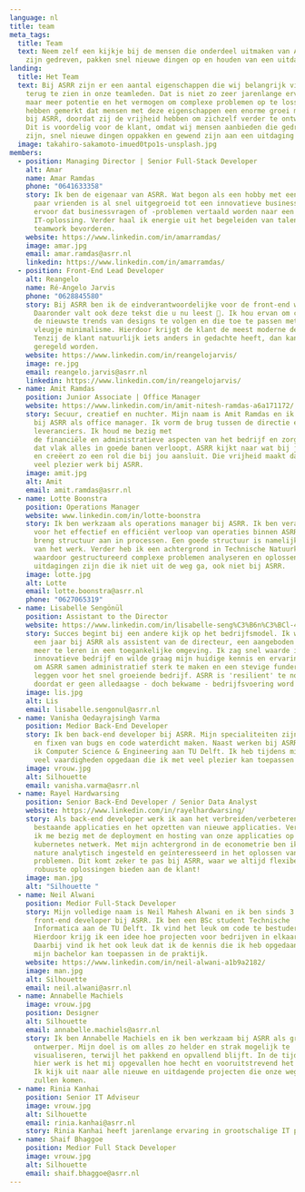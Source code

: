 ```yaml
---
language: nl
title: team
meta_tags:
  title: Team
  text: Neem zelf een kijkje bij de mensen die onderdeel uitmaken van ASRR. Zij
    zijn gedreven, pakken snel nieuwe dingen op en houden van een uitdaging.
landing:
  title: Het Team
  text: Bij ASRR zijn er een aantal eigenschappen die wij belangrijk vinden om
    terug te zien in onze teamleden. Dat is niet zo zeer jarenlange ervaring,
    maar meer potentie en het vermogen om complexe problemen op te lossen. Wij
    hebben gemerkt dat mensen met deze eigenschappen een enorme groei meemaken
    bij ASRR, doordat zij de vrijheid hebben om zichzelf verder te ontwikkelen.
    Dit is voordelig voor de klant, omdat wij mensen aanbieden die gedreven
    zijn, snel nieuwe dingen oppakken en gewend zijn aan een uitdaging
  image: takahiro-sakamoto-imued0tpo1s-unsplash.jpg
members:
  - position: Managing Director | Senior Full-Stack Developer
    alt: Amar
    name: Amar Ramdas
    phone: "0641633358"
    story: Ik ben de eigenaar van ASRR. Wat begon als een hobby met een
      paar vrienden is al snel uitgegroeid tot een innovatieve business. Ik zorg
      ervoor dat businessvragen of -problemen vertaald worden naar een robuuste
      IT-oplossing. Verder haal ik energie uit het begeleiden van talent en
      teamwork bevorderen.
    website: https://www.linkedin.com/in/amarramdas/
    image: amar.jpg
    email: amar.ramdas@asrr.nl
    linkedin: https://www.linkedin.com/in/amarramdas/
  - position: Front-End Lead Developer
    alt: Reangelo
    name: Ré-Angelo Jarvis
    phone: "0628845580"
    story: Bij ASRR ben ik de eindverantwoordelijke voor de front-end werkzaamheden.
      Daaronder valt ook deze tekst die u nu leest 🙂. Ik hou ervan om constant
      de nieuwste trends van designs te volgen en die toe te passen met een
      vleugje minimalisme. Hierdoor krijgt de klant de meest moderne designs.
      Tenzij de klant natuurlijk iets anders in gedachte heeft, dan kan dat ook
      geregeld worden.
    website: https://www.linkedin.com/in/reangelojarvis/
    image: re.jpg
    email: reangelo.jarvis@asrr.nl
    linkedin: https://www.linkedin.com/in/reangelojarvis/
  - name: Amit Ramdas
    position: Junior Associate | Office Manager
    website: https://www.linkedin.com/in/amit-nitesh-ramdas-a6a171172/
    story: Secuur, creatief en nuchter. Mijn naam is Amit Ramdas en ik ben werkzaam
      bij ASRR als office manager. Ik vorm de brug tussen de directie en onze
      leveranciers. Ik houd me bezig met
      de financiële en administratieve aspecten van het bedrijf en zorg dat op
      dat vlak alles in goede banen verloopt. ASRR kijkt naar wat bij jou past
      en creëert zo een rol die bij jou aansluit. Die vrijheid maakt dat ik met
      veel plezier werk bij ASRR.
    image: amit.jpg
    alt: Amit
    email: amit.ramdas@asrr.nl
  - name: Lotte Boonstra
    position: Operations Manager
    website: www.linkedin.com/in/lotte-boonstra
    story: Ik ben werkzaam als operations manager bij ASRR. Ik ben verantwoordelijk
      voor het effectief en efficiënt verloop van operaties binnen ASRR. Ik
      breng structuur aan in processen. Een goede structuur is namelijk de helft
      van het werk. Verder heb ik een achtergrond in Technische Natuurkunde,
      waardoor gestructureerd complexe problemen analyseren en oplossen
      uitdagingen zijn die ik niet uit de weg ga, ook niet bij ASRR.
    image: lotte.jpg
    alt: Lotte
    email: lotte.boonstra@asrr.nl
    phone: "0627065319"
  - name: Lisabelle Sengönül
    position: Assistant to the Director
    website: https://www.linkedin.com/in/lisabelle-seng%C3%B6n%C3%BCl-4a1708181/
    story: Succes begint bij een andere kijk op het bedrijfsmodel. Ik werk inmiddels
      een jaar bij ASRR als assistent van de directeur, een aangeboden kans om
      meer te leren in een toegankelijke omgeving. Ik zag snel waarde in het
      innovatieve bedrijf en wilde graag mijn huidige kennis en ervaring delen
      om ASRR samen administratief sterk te maken en een stevige fundering te
      leggen voor het snel groeiende bedrijf. ASRR is 'resilient' te noemen mede
      doordat er geen alledaagse - doch bekwame - bedrijfsvoering word beoefent.
    image: lis.jpg
    alt: Lis
    email: lisabelle.sengonul@asrr.nl
  - name: Vanisha Oedayrajsingh Varma
    position: Medior Back-End Developer
    story: Ik ben back-end developer bij ASRR. Mijn specialiteiten zijn het vinden
      en fixen van bugs en code waterdicht maken. Naast werken bij ASRR studeer
      ik Computer Science & Engineering aan TU Delft. Ik heb tijdens mijn studie
      veel vaardigheden opgedaan die ik met veel plezier kan toepassen bij ASRR.
    image: vrouw.jpg
    alt: Silhouette
    email: vanisha.varma@asrr.nl
  - name: Rayel Hardwarsing
    position: Senior Back-End Developer / Senior Data Analyst
    website: https://www.linkedin.com/in/rayelhardwarsing/
    story: Als back-end developer werk ik aan het verbreiden/verbeteren van
      bestaande applicaties en het opzetten van nieuwe applicaties. Verder houd
      ik me bezig met de deployment en hosting van onze applicaties op ons
      kubernetes netwerk. Met mijn achtergrond in de econometrie ben ik van
      nature analytisch ingesteld en geïnteresseerd in het oplossen van complexe
      problemen. Dit komt zeker te pas bij ASRR, waar we altijd flexibele en
      robuuste oplossingen bieden aan de klant!
    image: man.jpg
    alt: "Silhouette "
  - name: Neil Alwani
    position: Medior Full-Stack Developer
    story: Mijn volledige naam is Neil Mahesh Alwani en ik ben sinds 3 maanden
      front-end developer bij ASRR. Ik ben een BSc student Technische
      Informatica aan de TU Delft. Ik vind het leuk om code te bestuderen.
      Hierdoor krijg ik een idee hoe projecten voor bedrijven in elkaar zitten.
      Daarbij vind ik het ook leuk dat ik de kennis die ik heb opgedaan tijdens
      mijn bachelor kan toepassen in de praktijk.
    website: https://www.linkedin.com/in/neil-alwani-a1b9a2182/
    image: man.jpg
    alt: Silhouette
    email: neil.alwani@asrr.nl
  - name: Annabelle Machiels
    image: vrouw.jpg
    position: Designer
    alt: Silhouette
    email: annabelle.machiels@asrr.nl
    story: Ik ben Annabelle Machiels en ik ben werkzaam bij ASRR als grafisch
      ontwerper. Mijn doel is om alles zo helder en strak mogelijk te
      visualiseren, terwijl het pakkend en opvallend blijft. In de tijd dat ik
      hier werk is het mij opgevallen hoe hecht en vooruitstrevend het team is.
      Ik kijk uit naar alle nieuwe en uitdagende projecten die onze weg op
      zullen komen.
  - name: Rinia Kanhai
    position: Senior IT Adviseur
    image: vrouw.jpg
    alt: Silhouette
    email: rinia.kanhai@asrr.nl
    story: Rinia Kanhai heeft jarenlange ervaring in grootschalige IT projecten en is daarbij een onmisbare adviseur voor ASRR in het managen en opzetten van grote projecten.
  - name: Shaif Bhaggoe
    position: Medior Full Stack Developer
    image: vrouw.jpg
    alt: Silhouette
    email: shaif.bhaggoe@asrr.nl
---
```

